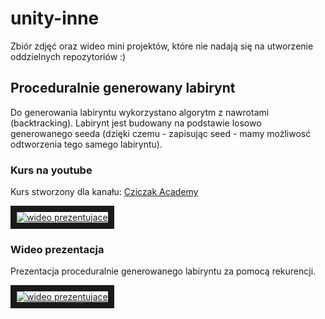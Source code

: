 # unity-inne
Zbiór zdjęć oraz wideo mini projektów, które nie nadają się na utworzenie oddzielnych repozytoriów :)

## Proceduralnie generowany labirynt
Do generowania labiryntu wykorzystano algorytm z nawrotami (backtracking). Labirynt jest budowany na podstawie losowo generowanego seeda (dzięki czemu - zapisując seed - mamy możliwosć odtworzenia tego samego labiryntu).

### Kurs na youtube

Kurs stworzony dla kanału: [Cziczak Academy](https://www.youtube.com/channel/UClDKjGJE41b32RJKieos_IA)

<a align='center' href="http://www.youtube.com/watch?feature=player_embedded&v=3264A7bUkDs
" target="_blank"><img src="http://img.youtube.com/vi/3264A7bUkDs/0.jpg" 
alt="wideo prezentujace" border="10" /></a>

### Wideo prezentacja

Prezentacja proceduralnie generowanego labiryntu za pomocą rekurencji.

<a align='center' href="http://www.youtube.com/watch?feature=player_embedded&v=GwcVJSs-zGQ
" target="_blank"><img src="http://img.youtube.com/vi/GwcVJSs-zGQ/0.jpg" 
alt="wideo prezentujace" border="10" /></a>
